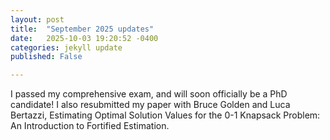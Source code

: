 ```yaml
---
layout: post
title:  "September 2025 updates"
date:   2025-10-03 19:20:52 -0400
categories: jekyll update
published: False

---
```


I passed my comprehensive exam, and will soon officially be a PhD candidate! I also resubmitted my paper with Bruce Golden and Luca Bertazzi, Estimating Optimal Solution Values for the 0-1 Knapsack Problem: An Introduction to Fortified Estimation.
